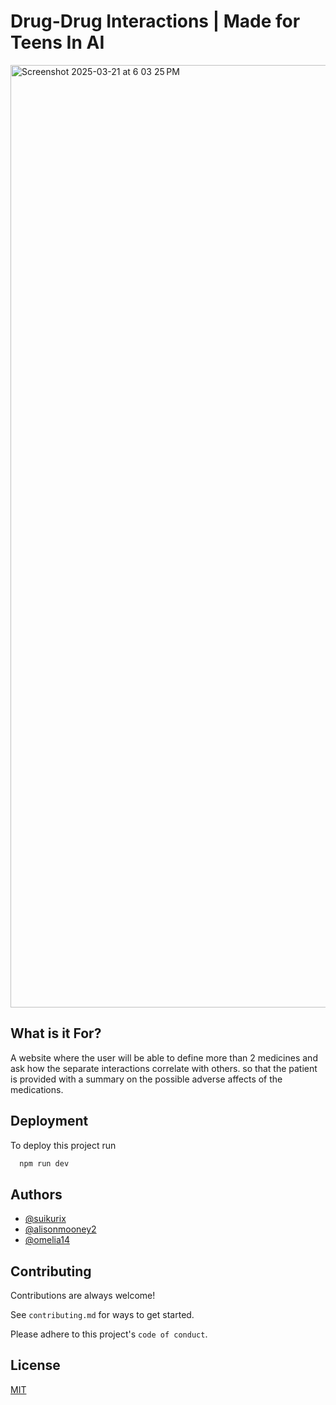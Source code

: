 
# Drug-Drug Interactions | Made for Teens In AI
<img width="1508" alt="Screenshot 2025-03-21 at 6 03 25 PM" src="https://github.com/user-attachments/assets/7d075e0b-9daa-44fc-94d8-f229f481d1e2" />

## What is it For? 
A website where the user will be able to define more than 2 medicines  and ask how the separate interactions correlate with others. so that the patient is provided with a summary on the possible adverse affects of the medications.

## Deployment

To deploy this project run

```bash
  npm run dev
```


## Authors

- [@suikurix](https://github.com/Suikurx)
- [@alisonmooney2](https://github.com/alisonmooney2)
- [@omelia14](https://github.com/omelia14)

## Contributing

Contributions are always welcome!

See `contributing.md` for ways to get started.

Please adhere to this project's `code of conduct`.


## License

[MIT](https://choosealicense.com/licenses/mit/)

